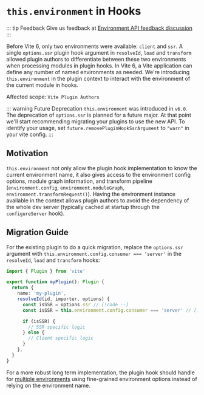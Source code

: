 # `this.environment` in Hooks

::: tip Feedback
Give us feedback at [Environment API feedback discussion](https://github.com/vitejs/vite/discussions/16358)
:::

Before Vite 6, only two environments were available: `client` and `ssr`. A single `options.ssr` plugin hook argument in `resolveId`, `load` and `transform` allowed plugin authors to differentiate between these two environments when processing modules in plugin hooks. In Vite 6, a Vite application can define any number of named environments as needed. We're introducing `this.environment` in the plugin context to interact with the environment of the current module in hooks.

Affected scope: `Vite Plugin Authors`

::: warning Future Deprecation
`this.environment` was introduced in `v6.0`. The deprecation of `options.ssr` is planned for a future major. At that point we'll start recommending migrating your plugins to use the new API. To identify your usage, set `future.removePluginHookSsrArgument` to `"warn"` in your vite config.
:::

## Motivation

`this.environment` not only allow the plugin hook implementation to know the current environment name, it also gives access to the environment config options, module graph information, and transform pipeline (`environment.config`, `environment.moduleGraph`, `environment.transformRequest()`). Having the environment instance available in the context allows plugin authors to avoid the dependency of the whole dev server (typically cached at startup through the `configureServer` hook).

## Migration Guide

For the existing plugin to do a quick migration, replace the `options.ssr` argument with `this.environment.config.consumer === 'server'` in the `resolveId`, `load` and `transform` hooks:

```ts
import { Plugin } from 'vite'

export function myPlugin(): Plugin {
  return {
    name: 'my-plugin',
    resolveId(id, importer, options) {
      const isSSR = options.ssr // [!code --]
      const isSSR = this.environment.config.consumer === 'server' // [!code ++]

      if (isSSR) {
        // SSR specific logic
      } else {
        // Client specific logic
      }
    },
  }
}
```

For a more robust long term implementation, the plugin hook should handle for [multiple environments](/guide/api-environment-plugins.html#accessing-the-current-environment-in-hooks) using fine-grained environment options instead of relying on the environment name.
